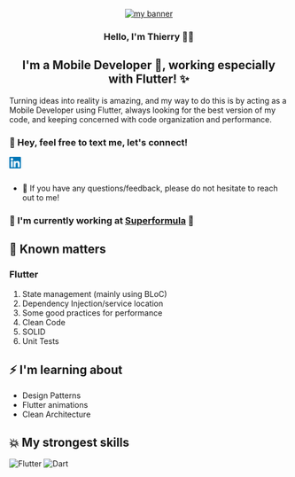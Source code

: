 <p align="center">
  <a href="https://github.com/thierryoliveira" target="_blank" rel="noreferrer"><img src="https://user-images.githubusercontent.com/38249050/160201144-227e129a-8810-4ccb-b8e5-9b61bbbf2dee.png" alt="my banner"></a>
</p>
<h3 align="center">
  Hello, I'm Thierry 👋🏼️
</h3>
<h2 align="center">
I'm a Mobile Developer 📱️, working especially with Flutter! ✨
</h2> 

Turning ideas into reality is amazing, and my way to do this is by acting as a Mobile Developer using Flutter, always looking for the best version of my code, and keeping concerned with code organization and performance.

### 🤝 Hey, feel free to text me, let's connect!
<a href="https://www.linkedin.com/in/thierry-oliveira/"><img align="left" src="https://raw.githubusercontent.com/thierryoliveira/thierryoliveira/main/images/linkedin.svg" alt="Thierry Oliveira | LinkedIn" width="21px"/></a>  
<br/>
- 💬 If you have any questions/feedback, please do not hesitate to reach out to me!

### 🏢️ I'm currently working at [Superformula](https://superformula.com/) 💙  

## 🎯 Known matters
### Flutter
 1. State management (mainly using BLoC)
 2. Dependency Injection/service location
 3. Some good practices for performance
 4. Clean Code
 5. SOLID
 6. Unit Tests

## ⚡ I'm learning about

- Design Patterns
- Flutter animations
- Clean Architecture

## 💥️ My strongest skills

![Flutter](https://img.shields.io/badge/Flutter-%2302569B.svg?style=for-the-badge&logo=Flutter&logoColor=white)
![Dart](https://img.shields.io/badge/dart-%230175C2.svg?style=for-the-badge&logo=dart&logoColor=white)
